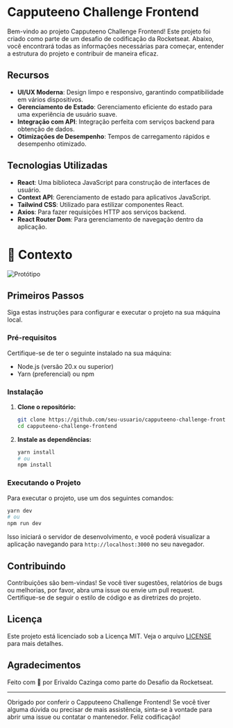 # Capputeeno Challenge Frontend

Bem-vindo ao projeto Capputeeno Challenge Frontend! Este projeto foi criado como parte de um desafio de codificação da Rocketseat. Abaixo, você encontrará todas as informações necessárias para começar, entender a estrutura do projeto e contribuir de maneira eficaz.

## Recursos

- **UI/UX Moderna**: Design limpo e responsivo, garantindo compatibilidade em vários dispositivos.
- **Gerenciamento de Estado**: Gerenciamento eficiente do estado para uma experiência de usuário suave.
- **Integração com API**: Integração perfeita com serviços backend para obtenção de dados.
- **Otimizações de Desempenho**: Tempos de carregamento rápidos e desempenho otimizado.

## Tecnologias Utilizadas

- **React**: Uma biblioteca JavaScript para construção de interfaces de usuário.
- **Context API**: Gerenciamento de estado para aplicativos JavaScript.
- **Tailwind CSS**: Utilizado para estilizar componentes React.
- **Axios**: Para fazer requisições HTTP aos serviços backend.
- **React Router Dom**: Para gerenciamento de navegação dentro da aplicação.


# 🧠 Contexto

![Protótipo](https://storage.googleapis.com/xesque-dev/challenge-images/prototipo.png?42)

## Primeiros Passos

Siga estas instruções para configurar e executar o projeto na sua máquina local.

### Pré-requisitos

Certifique-se de ter o seguinte instalado na sua máquina:

- Node.js (versão 20.x ou superior)
- Yarn (preferencial) ou npm

### Instalação

1. **Clone o repositório:**
    ```sh
    git clone https://github.com/seu-usuario/capputeeno-challenge-frontend.git
    cd capputeeno-challenge-frontend
    ```

2. **Instale as dependências:**
    ```sh
    yarn install
    # ou
    npm install
    ```

### Executando o Projeto

Para executar o projeto, use um dos seguintes comandos:

```sh
yarn dev
# ou
npm run dev
```

Isso iniciará o servidor de desenvolvimento, e você poderá visualizar a aplicação navegando para `http://localhost:3000` no seu navegador.


## Contribuindo

Contribuições são bem-vindas! Se você tiver sugestões, relatórios de bugs ou melhorias, por favor, abra uma issue ou envie um pull request. Certifique-se de seguir o estilo de código e as diretrizes do projeto.

## Licença

Este projeto está licenciado sob a Licença MIT. Veja o arquivo [LICENSE](LICENSE) para mais detalhes.

## Agradecimentos

Feito com 💜 por Erivaldo Cazinga como parte do Desafio da Rocketseat.

---

Obrigado por conferir o Capputeeno Challenge Frontend! Se você tiver alguma dúvida ou precisar de mais assistência, sinta-se à vontade para abrir uma issue ou contatar o mantenedor. Feliz codificação!
